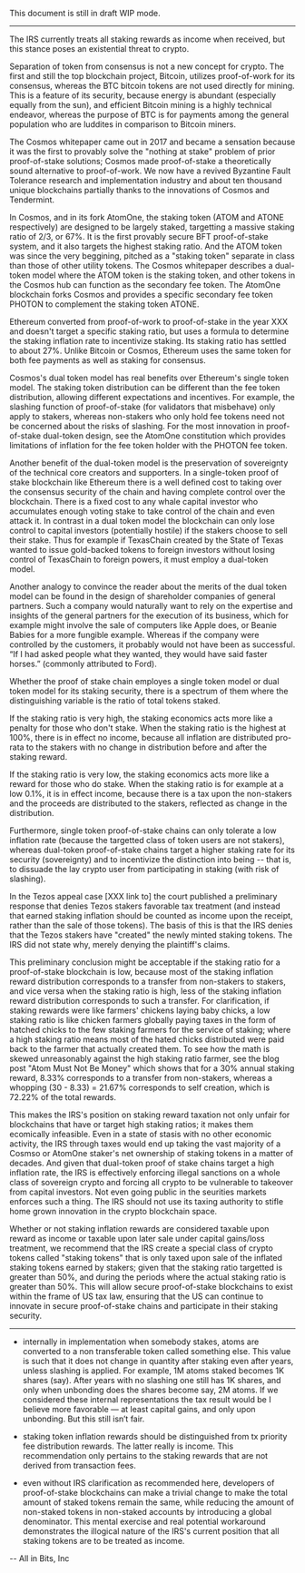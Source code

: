 This document is still in draft WIP mode.

---

The IRS currently treats all staking rewards as income when received, but this
stance poses an existential threat to crypto.

Separation of token from consensus is not a new concept for crypto. The first
and still the top blockchain project, Bitcoin, utilizes proof-of-work for its
consensus, whereas the BTC bitcoin tokens are not used directly for mining.
This is a feature of its security, because energy is abundant (especially
equally from the sun), and efficient Bitcoin mining is a highly technical
endeavor, whereas the purpose of BTC is for payments among the general
population who are luddites in comparison to Bitcoin miners.

The Cosmos whitepaper came out in 2017 and became a sensation because it was
the first to provably solve the "nothing at stake" problem of prior
proof-of-stake solutions; Cosmos made proof-of-stake a theoretically sound
alternative to proof-of-work. We now have a revived Byzantine Fault Tolerance
research and implementation industry and about ten thousand unique blockchains
partially thanks to the innovations of Cosmos and Tendermint.

In Cosmos, and in its fork AtomOne, the staking token (ATOM and ATONE
respectively) are designed to be largely staked, targetting a massive staking
ratio of 2/3, or 67%. It is the first provably secure BFT proof-of-stake
system, and it also targets the highest staking ratio. And the ATOM token was
since the very beggining, pitched as a "staking token" separate in class than
those of other utility tokens. The Cosmos whitepaper describes a dual-token
model where the ATOM token is the staking token, and other tokens in the Cosmos
hub can function as the secondary fee token. The AtomOne blockchain forks
Cosmos and provides a specific secondary fee token PHOTON to complement the
staking token ATONE.

Ethereum converted from proof-of-work to proof-of-stake in the year XXX and
doesn't target a specific staking ratio, but uses a formula to determine the
staking inflation rate to incentivize staking. Its staking ratio has settled to
about 27%. Unlike Bitcoin or Cosmos, Ethereum uses the same token for both fee
payments as well as staking for consensus.

Cosmos's dual token model has real benefits over Ethereum's single token model.
The staking token distribution can be different than the fee token
distribution, allowing different expectations and incentives. For example, the
slashing function of proof-of-stake (for validators that misbehave) only apply
to stakers, whereas non-stakers who only hold fee tokens need not be concerned
about the risks of slashing. For the most innovation in proof-of-stake
dual-token design, see the AtomOne constitution which provides limitations of
inflation for the fee token holder with the PHOTON fee token.

Another benefit of the dual-token model is the preservation of sovereignty of
the technical core creators and supporters. In a single-token proof of stake
blockchain like Ethereum there is a well defined cost to taking over the
consensus security of the chain and having complete control over the
blockchain. There is a fixed cost to any whale capital investor who accumulates
enough voting stake to take control of the chain and even attack it. In
contrast in a dual token model the blockchain can only lose control to capital
investors (potentially hostile) if the stakers choose to sell their stake. Thus
for example if TexasChain created by the State of Texas wanted to issue
gold-backed tokens to foreign investors without losing control of TexasChain to
foreign powers, it must employ a dual-token model.

Another analogy to convince the reader about the merits of the dual token model
can be found in the design of shareholder companies of general partners. Such a
company would naturally want to rely on the expertise and insights of the
general partners for the execution of its business, which for example might
involve the sale of computers like Apple does, or Beanie Babies for a more
fungible example. Whereas if the company were controlled by the customers, it
probably would not have been as successful. “If I had asked people what they
wanted, they would have said faster horses.” (commonly attributed to Ford).

Whether the proof of stake chain employes a single token model or dual token
model for its staking security, there is a spectrum of them where the
distinguishing variable is the ratio of total tokens staked.

If the staking ratio is very high, the staking economics acts more like a
penalty for those who don't stake.  When the staking ratio is the highest at
100%, there is in effect no income, because all inflation are distributed
pro-rata to the stakers with no change in distribution before and after the
staking reward.

If the staking ratio is very low, the staking economics acts more like a reward
for those who do stake. When the staking ratio is for example at a low 0.1%, it
is in effect income, because there is a tax upon the non-stakers and the
proceeds are distributed to the stakers, reflected as change in the
distribution.

Furthermore, single token proof-of-stake chains can only tolerate a low
inflation rate (because the targetted class of token users are not stakers),
whereas dual-token proof-of-stake chains target a higher staking rate for its
security (sovereignty) and to incentivize the distinction into being -- that
is, to dissuade the lay crypto user from participating in staking (with risk of
slashing).

In the Tezos appeal case [XXX link to] the court published a preliminary
response that denies Tezos stakers favorable tax treatment (and instead that
earned staking inflation should be counted as income upon the receipt, rather
than the sale of those tokens). The basis of this is that the IRS denies that
the Tezos stakers have "created" the newly minted staking tokens. The IRS did
not state why, merely denying the plaintiff's claims.

This preliminary conclusion might be acceptable if the staking ratio for a
proof-of-stake blockchain is low, because most of the staking inflation reward
distribution corresponds to a transfer from non-stakers to stakers, and vice
versa when the staking ratio is high, less of the staking inflation reward
distribution corresponds to such a transfer. For clarification, if staking
rewards were like farmers' chickens laying baby chicks, a low staking ratio is
like chicken farmers globally paying taxes in the form of hatched chicks to the
few staking farmers for the service of staking; where a high staking ratio
means most of the hated chicks distributed were paid back to the farmer that
actually created them. To see how the math is skewed unreasonably against the
high staking ratio farmer, see the blog post "Atom Must Not Be Money" which
shows that for a 30% annual staking reward, 8.33% corresponds to a transfer
from non-stakers, whereas a whopping (30 - 8.33) = 21.67% corresponds to self
creation, which is 72.22% of the total rewards.

This makes the IRS's position on staking reward taxation not only unfair for
blockchains that have or target high staking ratios; it makes them ecomically
infeasible. Even in a state of stasis with no other economic activity, the IRS
through taxes would end up taking the vast majority of a Cosmso or AtomOne
staker's net ownership of staking tokens in a matter of decades. And given that
dual-token proof of stake chains target a high inflation rate, the IRS is
effectively enforcing illegal sanctions on a whole class of sovereign crypto
and forcing all crypto to be vulnerable to takeover from capital investors.
Not even going public in the seurities markets enforces such a thing.  The IRS
should not use its taxing authority to stifle home grown innovation in the
crypto blockchain space.

Whether or not staking inflation rewards are considered taxable upon reward as
income or taxable upon later sale under capital gains/loss treatment, we
recommend that the IRS create a special class of crypto tokens called "staking
tokens" that is only taxed upon sale of the inflated staking tokens earned by
stakers; given that the staking ratio targetted is greater than 50%, and during
the periods where the actual staking ratio is greater than 50%. This will allow
secure proof-of-stake blockchains to exist within the frame of US tax law,
ensuring that the US can continue to innovate in secure proof-of-stake chains
and participate in their staking security.

---


* internally in implementation when somebody stakes, atoms are converted to a
  non transferable token called something else. This value is such that it does
  not change in quantity after staking even after years, unless slashing is
  applied. For example, 1M atoms staked becomes 1K shares (say). After years
  with no slashing one still has 1K shares, and only when unbonding does the
  shares become say, 2M atoms. If we considered these internal representations
  the tax result would be I believe more favorable — at least capital gains,
  and only upon unbonding. But this still isn’t fair.

* staking token inflation rewards should be distinguished from tx priority fee
  distribution rewards. The latter really is income. This recommendation only
  pertains to the staking rewards that are not derived from transaction fees.

* even without IRS clarification as recommended here, developers of
  proof-of-stake blockchains can make a trivial change to make the total amount
  of staked tokens remain the same, while reducing the amount of non-staked
  tokens in non-staked accounts by introducing a global denominator.  This
  mental exercise and real potential workaround demonstrates the illogical
  nature of the IRS's current position that all staking tokens are to be
  treated as income.


-- All in Bits, Inc 
